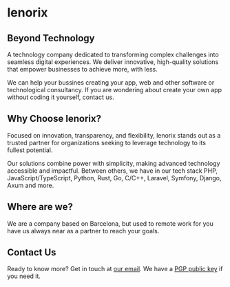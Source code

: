 # lenorix

## Beyond Technology

A technology company dedicated to transforming complex challenges into seamless digital experiences. We deliver innovative, high-quality solutions that empower businesses to achieve more, with less.

We can help your bussines creating your app, web and other software or technological consultancy. If you are wondering about create your own app without coding it yourself, contact us.

## Why Choose lenorix?

Focused on innovation, transparency, and flexibility, lenorix stands out as a trusted partner for organizations seeking to leverage technology to its fullest potential.

Our solutions combine power with simplicity, making advanced technology accessible and impactful. Between others, we have in our tech stack PHP, JavaScript/TypeScript, Python, Rust, Go, C/C++, Laravel, Symfony, Django, Axum and more.

## Where are we?

We are a company based on Barcelona, but used to remote work for you have us always near as a partner to reach your goals.

## Contact Us

Ready to know more? Get in touch at [our email](mailto:contact@lenorix.com). We have a [PGP public key](./public-key) if you need it.
